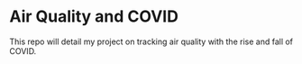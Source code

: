 # Air Quality and COVID
This repo will detail my project on tracking air quality with the rise and fall of COVID.
